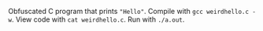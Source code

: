Obfuscated C program that prints `"Hello"`. Compile with `gcc weirdhello.c -w`. View code with `cat weirdhello.c`. Run with `./a.out`.

